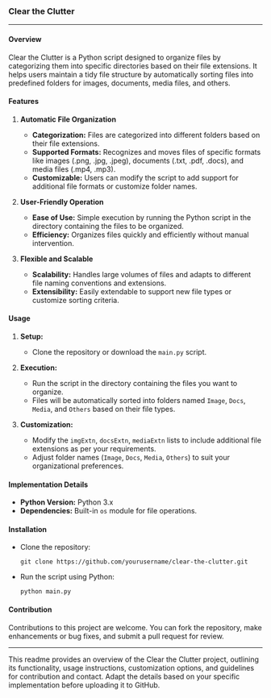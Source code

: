 ### Clear the Clutter

---

#### Overview

Clear the Clutter is a Python script designed to organize files by categorizing them into specific directories based on their file extensions. It helps users maintain a tidy file structure by automatically sorting files into predefined folders for images, documents, media files, and others.

#### Features

1. **Automatic File Organization**
   - **Categorization:** Files are categorized into different folders based on their file extensions.
   - **Supported Formats:** Recognizes and moves files of specific formats like images (.png, .jpg, .jpeg), documents (.txt, .pdf, .docs), and media files (.mp4, .mp3).
   - **Customizable:** Users can modify the script to add support for additional file formats or customize folder names.

2. **User-Friendly Operation**
   - **Ease of Use:** Simple execution by running the Python script in the directory containing the files to be organized.
   - **Efficiency:** Organizes files quickly and efficiently without manual intervention.

3. **Flexible and Scalable**
   - **Scalability:** Handles large volumes of files and adapts to different file naming conventions and extensions.
   - **Extensibility:** Easily extendable to support new file types or customize sorting criteria.

#### Usage

1. **Setup:**
   - Clone the repository or download the `main.py` script.

2. **Execution:**
   - Run the script in the directory containing the files you want to organize.
   - Files will be automatically sorted into folders named `Image`, `Docs`, `Media`, and `Others` based on their file types.

3. **Customization:**
   - Modify the `imgExtn`, `docsExtn`, `mediaExtn` lists to include additional file extensions as per your requirements.
   - Adjust folder names (`Image`, `Docs`, `Media`, `Others`) to suit your organizational preferences.

#### Implementation Details

- **Python Version:** Python 3.x
- **Dependencies:** Built-in `os` module for file operations.

#### Installation

- Clone the repository:
  ```
  git clone https://github.com/yourusername/clear-the-clutter.git
  ```
- Run the script using Python:
  ```
  python main.py
  ```

#### Contribution

Contributions to this project are welcome. You can fork the repository, make enhancements or bug fixes, and submit a pull request for review.

----------------------------------------------------------------------------------------------------------------------------------------

This readme provides an overview of the Clear the Clutter project, outlining its functionality, usage instructions, customization options, and guidelines for contribution and contact. Adapt the details based on your specific implementation before uploading it to GitHub.
 
